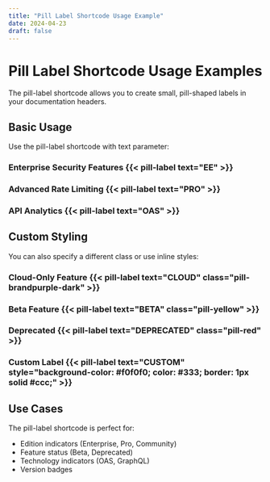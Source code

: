 ```yaml
---
title: "Pill Label Shortcode Usage Example"
date: 2024-04-23
draft: false
---
```


# Pill Label Shortcode Usage Examples

The pill-label shortcode allows you to create small, pill-shaped labels in your documentation headers.

## Basic Usage

Use the pill-label shortcode with text parameter:

### Enterprise Security Features {{< pill-label text="EE" >}}

### Advanced Rate Limiting {{< pill-label text="PRO" >}}

### API Analytics {{< pill-label text="OAS" >}}

## Custom Styling

You can also specify a different class or use inline styles:

### Cloud-Only Feature {{< pill-label text="CLOUD" class="pill-brandpurple-dark" >}}

### Beta Feature {{< pill-label text="BETA" class="pill-yellow" >}}

### Deprecated {{< pill-label text="DEPRECATED" class="pill-red" >}}

### Custom Label {{< pill-label text="CUSTOM" style="background-color: #f0f0f0; color: #333; border: 1px solid #ccc;" >}}

## Use Cases

The pill-label shortcode is perfect for:

- Edition indicators (Enterprise, Pro, Community)
- Feature status (Beta, Deprecated)
- Technology indicators (OAS, GraphQL)
- Version badges
